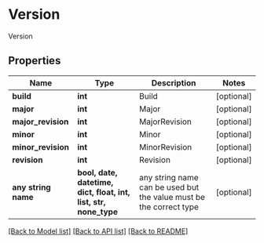 # Version

Version

## Properties
Name | Type | Description | Notes
------------ | ------------- | ------------- | -------------
**build** | **int** | Build | [optional] 
**major** | **int** | Major | [optional] 
**major_revision** | **int** | MajorRevision | [optional] 
**minor** | **int** | Minor | [optional] 
**minor_revision** | **int** | MinorRevision | [optional] 
**revision** | **int** | Revision | [optional] 
**any string name** | **bool, date, datetime, dict, float, int, list, str, none_type** | any string name can be used but the value must be the correct type | [optional]

[[Back to Model list]](../README.md#documentation-for-models) [[Back to API list]](../README.md#documentation-for-api-endpoints) [[Back to README]](../README.md)


